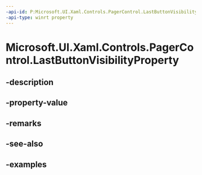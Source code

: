```yaml
---
-api-id: P:Microsoft.UI.Xaml.Controls.PagerControl.LastButtonVisibilityProperty
-api-type: winrt property
---
```


# Microsoft.UI.Xaml.Controls.PagerControl.LastButtonVisibilityProperty

<!--
public static Windows.UI.Xaml.DependencyProperty LastButtonVisibilityProperty { get; }
-->


## -description

## -property-value

## -remarks

## -see-also

## -examples


